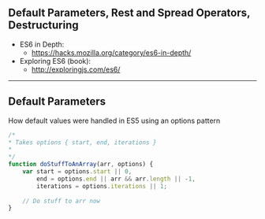 ## Default Parameters, Rest and Spread Operators, Destructuring

* ES6 in Depth: 
  * https://hacks.mozilla.org/category/es6-in-depth/
* Exploring ES6 (book): 
  * http://exploringjs.com/es6/


----


## Default Parameters

How default values were handled in ES5 using an options pattern

```javascript
/*
* Takes options { start, end, iterations }
*
*/
function doStuffToAnArray(arr, options) {
    var start = options.start || 0,
        end = options.end || arr && arr.length || -1,
        iterations = options.iterations || 1;
        
    // Do stuff to arr now
}

```